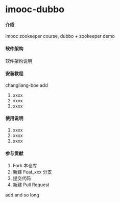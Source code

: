 # imooc-dubbo

#### 介绍
imooc zookeeper course, dubbo + zookeeper demo

#### 软件架构
软件架构说明


#### 安装教程

changliang-boe add

1. xxxx
2. xxxx
3. xxxx

#### 使用说明

1. xxxx
2. xxxx
3. xxxx

#### 参与贡献

1. Fork 本仓库
2. 新建 Feat_xxx 分支
3. 提交代码
4. 新建 Pull Request

add and so long